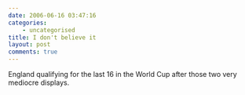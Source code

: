```yaml
---
date: 2006-06-16 03:47:16
categories:
    - uncategorised
title: I don't believe it
layout: post
comments: true
---
```

England qualifying for the last 16 in the World Cup after those two very
mediocre displays.
